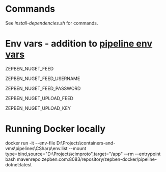 # Commands

See _install-dependencies.sh_ for commands.

# Env vars - addition to [pipeline env vars](../README.md)

ZEPBEN_NUGET_FEED

ZEPBEN_NUGET_FEED_USERNAME

ZEPBEN_NUGET_FEED_PASSWORD

ZEPBEN_NUGET_UPLOAD_FEED

ZEPBEN_NUGET_UPLOAD_KEY

# Running Docker locally

docker run -it --env-file D:\Projects\containers-and-vms\pipelines\CSharp\env.list --mount type=bind,source="D:\Projects\cimproto",target="/app" --rm --entrypoint 
bash mavenrepo.zepben.com:8083/repository/zepben-docker/pipeline-dotnet:latest